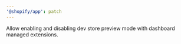 ```yaml
---
'@shopify/app': patch
---
```


Allow enabling and disabling dev store preview mode with dashboard managed extensions.
